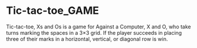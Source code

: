 # Tic-tac-toe_GAME
Tic-tac-toe, Xs and Os is a game for Against a Computer, X and O, who take turns marking the spaces in a 3×3 grid. If the player succeeds in placing three of their marks in a horizontal, vertical, or diagonal row is win.
